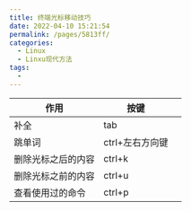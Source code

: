 ```yaml
---
title: 终端光标移动技巧
date: 2022-04-10 15:21:54
permalink: /pages/5813ff/
categories:
  - Linux
  - Linxu现代方法
tags:
  - 
---
```

| 作用               | 按键            |      |
| ------------------ | --------------- | ---- |
| 补全               | tab             |      |
| 跳单词             | ctrl+左右方向键 |      |
| 删除光标之后的内容 | ctrl+k          |      |
| 删除光标之前的内容 | ctrl+u          |      |
| 查看使用过的命令   | ctrl+p          |      |

